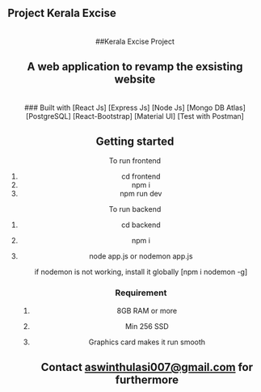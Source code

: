 ## Project Kerala Excise
<br/>
<div align="center">
##Kerala Excise Project

## A web application to revamp the exsisting website
<br/>
### Built with
[React Js]
[Express Js]
[Node Js]
[Mongo DB Atlas]
[PostgreSQL]
[React-Bootstrap]
[Material UI]
[Test with Postman]

## Getting started
To run frontend
1. cd frontend
2. npm i
3. npm run dev

To run backend
1. cd backend
2. npm i
3. node app.js or nodemon app.js

   if nodemon is not working, install it globally [npm i nodemon -g]

   ### Requirement
   1. 8GB RAM or more
   2. Min 256 SSD
   3. Graphics card makes it run smooth
  
      ## Contact aswinthulasi007@gmail.com for furthermore
